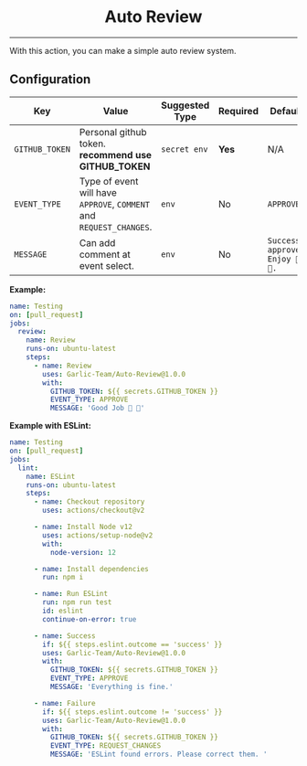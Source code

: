<div align="center">
    <h1><b>Auto Review</b></h1>
</div>

---

With this action, you can make a simple auto review system.

## Configuration

| Key            | Value                                                               | Suggested Type | Required | Default                                      |
| -------------- | ------------------------------------------------------------------- | -------------- | -------- | -------------------------------------------- |
| `GITHUB_TOKEN` | Personal github token. **recommend use GITHUB_TOKEN**               | `secret env`   | **Yes**  | N/A                                          |
| `EVENT_TYPE`   | Type of event will have `APPROVE`, `COMMENT` and `REQUEST_CHANGES`. | `env`          | No       | `APPROVE`                                    |
| `MESSAGE`      | Can add comment at event select.                                    | `env`          | No       | `Success approve. Enjoy 🏳️‍🌈🎉.`               |

**Example:**
```yml
name: Testing
on: [pull_request]
jobs:
  review:
    name: Review
    runs-on: ubuntu-latest
    steps:
      - name: Review
        uses: Garlic-Team/Auto-Review@1.0.0
        with:
          GITHUB_TOKEN: ${{ secrets.GITHUB_TOKEN }}
          EVENT_TYPE: APPROVE
          MESSAGE: 'Good Job 🐢 🧄'
```

**Example with ESLint:**
```yml
name: Testing
on: [pull_request]
jobs:
  lint:
    name: ESLint
    runs-on: ubuntu-latest
    steps:
      - name: Checkout repository
        uses: actions/checkout@v2

      - name: Install Node v12
        uses: actions/setup-node@v2
        with:
          node-version: 12

      - name: Install dependencies
        run: npm i

      - name: Run ESLint
        run: npm run test
        id: eslint
        continue-on-error: true

      - name: Success
        if: ${{ steps.eslint.outcome == 'success' }}
        uses: Garlic-Team/Auto-Review@1.0.0
        with:
          GITHUB_TOKEN: ${{ secrets.GITHUB_TOKEN }}
          EVENT_TYPE: APPROVE
          MESSAGE: 'Everything is fine.'

      - name: Failure
        if: ${{ steps.eslint.outcome != 'success' }}
        uses: Garlic-Team/Auto-Review@1.0.0
        with:
          GITHUB_TOKEN: ${{ secrets.GITHUB_TOKEN }}
          EVENT_TYPE: REQUEST_CHANGES
          MESSAGE: 'ESLint found errors. Please correct them. '
```
